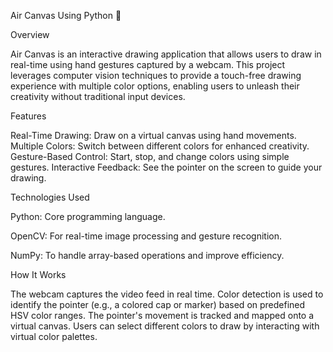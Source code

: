 Air Canvas Using Python 🎨

Overview

Air Canvas is an interactive drawing application that allows users to draw in real-time using hand gestures captured by a webcam. This project leverages computer vision techniques to provide a touch-free drawing experience with multiple color options, enabling users to unleash their creativity without traditional input devices.


Features


Real-Time Drawing: Draw on a virtual canvas using hand movements.
Multiple Colors: Switch between different colors for enhanced creativity.
Gesture-Based Control: Start, stop, and change colors using simple gestures.
Interactive Feedback: See the pointer on the screen to guide your drawing.


Technologies Used


Python: Core programming language.

OpenCV: For real-time image processing and gesture recognition.

NumPy: To handle array-based operations and improve efficiency.


How It Works


The webcam captures the video feed in real time.
Color detection is used to identify the pointer (e.g., a colored cap or marker) based on predefined HSV color ranges.
The pointer's movement is tracked and mapped onto a virtual canvas.
Users can select different colors to draw by interacting with virtual color palettes.
